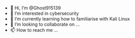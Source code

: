 - 👋 Hi, I’m @Ghost915139
- 👀 I’m interested in cybersecurity
- 🌱 I’m currently learning how to familiarise with Kali Linux
- 💞️ I’m looking to collaborate on ...
- 📫 How to reach me ...

<!---
Ghost915139/Ghost915139 is a ✨ special ✨ repository because its `README.md` (this file) appears on your GitHub profile.
You can click the Preview link to take a look at your changes.
--->
